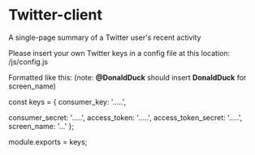# Twitter-client
A single-page summary of a Twitter user's recent activity


Please insert your own Twitter keys in a config file at this location:
/js/config.js

Formatted like this:  (note: **@DonaldDuck** should insert **DonaldDuck** for screen_name)

const keys = {
  consumer_key: '.....',
  
  consumer_secret: '.....',
  access_token: '.....',
  access_token_secret: '.....',
  screen_name: '...'
};

module.exports = keys;
